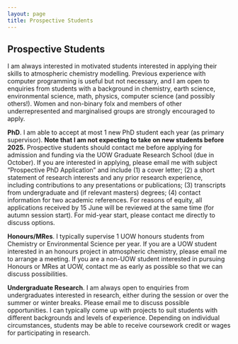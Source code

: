 ```yaml
---
layout: page
title: Prospective Students
---
```


## Prospective Students

I am always interested in motivated students interested in applying their skills to atmospheric chemistry modelling. Previous experience with computer programming is useful but not necessary, and I am open to enquiries from students with a background in chemistry, earth science, environmental science, math, physics, computer science (and possibly others!). Women and non-binary folx and members of other underrepresented and marginalised groups are strongly encouraged to apply.

**PhD**. I am able to accept at most 1 new PhD student each year (as primary supervisor). **Note that I am not expecting to take on new students before 2025.** Prospective students should contact me before applying for admission and funding via the UOW Graduate Research School (due in October). If you are interested in applying, please email me with subject “Prospective PhD Application” and include (1) a cover letter; (2) a short statement of research interests and any prior research experience, including contributions to any presentations or publications; (3) transcripts from undergraduate and (if relevant masters) degrees; (4) contact information for two academic references. For reasons of equity, all applications received by 15 June will be reviewed at the same time (for autumn session start). For mid-year start, please contact me directly to discuss options.

**Honours/MRes**. I typically supervise 1 UOW honours students from Chemistry or Environmental Science per year. If you are a UOW student interested in an honours project in atmospheric chemistry, please email me to arrange a meeting. If you are a non-UOW student interested in pursuing Honours or MRes at UOW, contact me as early as possible so that we can discuss possibilities.

**Undergraduate Research**. I am always open to enquiries from undergraduates interested in research, either during the session or over the summer or winter breaks. Please email me to discuss possible opportunities. I can typically come up with projects to suit students with different backgrounds and levels of experience. Depending on individual circumstances, students may be able to receive coursework credit or wages for participating in research.
